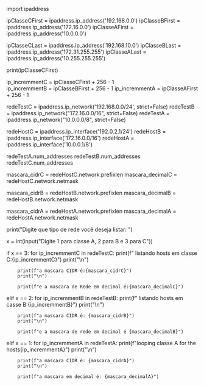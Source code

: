 import ipaddress

ipClasseCFirst = ipaddress.ip_address('192.168.0.0')
ipClasseBFirst = ipaddress.ip_address('172.16.0.0')
ipClasseAFirst = ipaddress.ip_address('10.0.0.0')

ipClasseCLast = ipaddress.ip_address('192.168.10.0')
ipClasseBLast = ipaddress.ip_address('172.31.255.255')
ipClasseALast = ipaddress.ip_address('10.255.255.255')


print(ipClasseCFirst)

ip_incremmentC = ipClasseCFirst + 256 - 1      
ip_incremmentB = ipClasseBFirst + 256 - 1
ip_incremmentA = ipClasseAFirst + 256 - 1


redeTestC = ipaddress.ip_network('192.168.0.0/24', strict=False)
redeTestB = ipaddress.ip_network("172.16.0.0/16", strict=False)
redeTestA = ipaddress.ip_network("10.0.0.0/8", strict=False)

redeHostC = ipaddress.ip_interface('192.0.2.1/24')
redeHostB = ipaddress.ip_interface('172.16.0.0/16')
redeHostA = ipaddress.ip_interface('10.0.0.1/8')

redeTestA.num_addresses
redeTestB.num_addresses
redeTestC.num_addresses

mascara_cidrC = redeHostC.network.prefixlen
mascara_decimalC = redeHostC.network.netmask

mascara_cidrB = redeHostB.network.prefixlen
mascara_decimalB = redeHostB.network.netmask

mascara_cidrA = redeHostA.network.prefixlen
mascara_decimalA = redeHostA.network.netmask



print("Digite que tipo de rede você deseja listar: ")

x = int(input("Digite 1 para classe A, 2 para B e 3 para C"))

if x == 3:
    for ip_incremmentC in redeTestC:
        print(f" listando hosts em classe C:{ip_incremmentC}")
        print("\n")
        
        print(f"a mascara CIDR é:{mascara_cidrC}")
        print("\n")
        
        print(f"e a mascara de Rede em decimal é:{mascara_decimalC}")        
elif x == 2:
    for ip_incremmentB in redeTestB:
        print(f" listando hosts em casse B:{ip_incremmentB}")
        print("\n")
        
        print(f"a mascara CIDR é: {mascara_cidrB}")
        print("\n")
        
        print(f"e a mascara de rede em decimal é {mascara_decimalB}")
    
elif x == 1:
    for ip_incremmentA in redeTestA:
        print(f"looping classe A for the hosts{ip_incremmentA}")
        print("\n")
        
        print(f"a mascara CIDR é: {mascara_cidrA}")
        print("\n")
        
        print(f"a mascara em decimal é: {mascara_decimalA}")    
        
        
        
        
        
        
